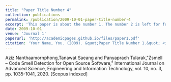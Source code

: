 ```yaml
---
title: "Paper Title Number 4"
collection: publications
permalink: /publication/2009-10-01-paper-title-number-4
excerpt: 'This paper is about the number 1. The number 2 is left for future work.'
date: 2009-10-01
venue: 'Journal 1'
paperurl: 'http://academicpages.github.io/files/paper1.pdf'
citation: 'Your Name, You. (2009). &quot;Paper Title Number 1.&quot; <i>Journal 1</i>. 1(1).'
---
```

Aziz Nanthaamornphong,Tanawat Saeang and Panyaprach Tularak,"Zsmell – Code Smell Detection for Open Source Software," International Journal on Advanced Science, Engineering and Information Technology, vol. 10, no. 3, pp. 1035-1041, 2020. [Scopus indexed]